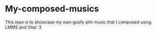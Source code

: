 # My-composed-musics

This repo is to showcase my own goofy ahh music that I composed using LMMS and Vital :3 
